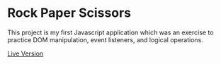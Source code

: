 # Rock Paper Scissors

<p>This project is my first Javascript application which was an exercise to practice DOM manipulation, event listeners, and logical operations.</p>
<a href="https://oalva-rez.github.io/rockpaperscissor/">Live Version</a>
